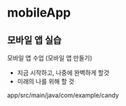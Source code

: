 # mobileApp

## 모바일 앱 실습

모바일 앱 수업 (모바일 앱 만들기)

* 지금 시작하고, 나중에 완벽하게 할것
* 미래의 나를 위해 할 것



app/src/main/java/com/example/candy
